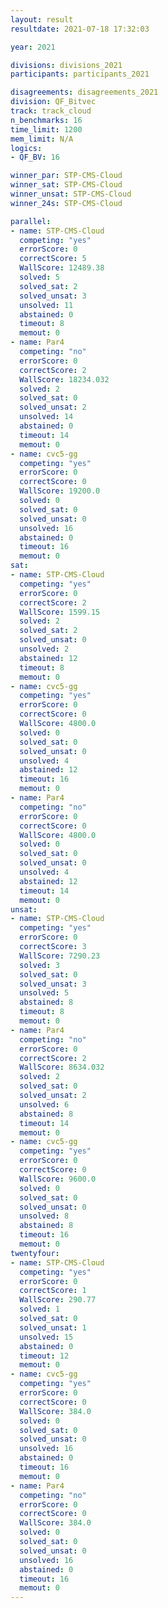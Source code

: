 ```yaml
---
layout: result
resultdate: 2021-07-18 17:32:03

year: 2021

divisions: divisions_2021
participants: participants_2021

disagreements: disagreements_2021
division: QF_Bitvec
track: track_cloud
n_benchmarks: 16
time_limit: 1200
mem_limit: N/A
logics:
- QF_BV: 16

winner_par: STP-CMS-Cloud
winner_sat: STP-CMS-Cloud
winner_unsat: STP-CMS-Cloud
winner_24s: STP-CMS-Cloud

parallel:
- name: STP-CMS-Cloud
  competing: "yes"
  errorScore: 0
  correctScore: 5
  WallScore: 12489.38
  solved: 5
  solved_sat: 2
  solved_unsat: 3
  unsolved: 11
  abstained: 0
  timeout: 8
  memout: 0
- name: Par4
  competing: "no"
  errorScore: 0
  correctScore: 2
  WallScore: 18234.032
  solved: 2
  solved_sat: 0
  solved_unsat: 2
  unsolved: 14
  abstained: 0
  timeout: 14
  memout: 0
- name: cvc5-gg
  competing: "yes"
  errorScore: 0
  correctScore: 0
  WallScore: 19200.0
  solved: 0
  solved_sat: 0
  solved_unsat: 0
  unsolved: 16
  abstained: 0
  timeout: 16
  memout: 0
sat:
- name: STP-CMS-Cloud
  competing: "yes"
  errorScore: 0
  correctScore: 2
  WallScore: 1599.15
  solved: 2
  solved_sat: 2
  solved_unsat: 0
  unsolved: 2
  abstained: 12
  timeout: 8
  memout: 0
- name: cvc5-gg
  competing: "yes"
  errorScore: 0
  correctScore: 0
  WallScore: 4800.0
  solved: 0
  solved_sat: 0
  solved_unsat: 0
  unsolved: 4
  abstained: 12
  timeout: 16
  memout: 0
- name: Par4
  competing: "no"
  errorScore: 0
  correctScore: 0
  WallScore: 4800.0
  solved: 0
  solved_sat: 0
  solved_unsat: 0
  unsolved: 4
  abstained: 12
  timeout: 14
  memout: 0
unsat:
- name: STP-CMS-Cloud
  competing: "yes"
  errorScore: 0
  correctScore: 3
  WallScore: 7290.23
  solved: 3
  solved_sat: 0
  solved_unsat: 3
  unsolved: 5
  abstained: 8
  timeout: 8
  memout: 0
- name: Par4
  competing: "no"
  errorScore: 0
  correctScore: 2
  WallScore: 8634.032
  solved: 2
  solved_sat: 0
  solved_unsat: 2
  unsolved: 6
  abstained: 8
  timeout: 14
  memout: 0
- name: cvc5-gg
  competing: "yes"
  errorScore: 0
  correctScore: 0
  WallScore: 9600.0
  solved: 0
  solved_sat: 0
  solved_unsat: 0
  unsolved: 8
  abstained: 8
  timeout: 16
  memout: 0
twentyfour:
- name: STP-CMS-Cloud
  competing: "yes"
  errorScore: 0
  correctScore: 1
  WallScore: 290.77
  solved: 1
  solved_sat: 0
  solved_unsat: 1
  unsolved: 15
  abstained: 0
  timeout: 12
  memout: 0
- name: cvc5-gg
  competing: "yes"
  errorScore: 0
  correctScore: 0
  WallScore: 384.0
  solved: 0
  solved_sat: 0
  solved_unsat: 0
  unsolved: 16
  abstained: 0
  timeout: 16
  memout: 0
- name: Par4
  competing: "no"
  errorScore: 0
  correctScore: 0
  WallScore: 384.0
  solved: 0
  solved_sat: 0
  solved_unsat: 0
  unsolved: 16
  abstained: 0
  timeout: 16
  memout: 0
---
```


